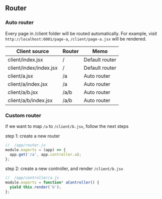 ## Router

### Auto router

Every page in /client folder will be routed automatically. 
For example, visit `http://localhost:6001/page-a`, `/client/page-a.jsx` will be rendered.


| Client source          | Router | Memo           |
| ---------------------- | ------ | -------------- |
| client/index.jsx       | /      | Default router |
| client/index/index.jsx | /      | Default router |
| client/a.jsx           | /a     | Auto router    |
| client/a/index.jsx     | /a     | Auto router    |
| client/a/b.jsx         | /a/b   | Auto router    |
| client/a/b/index.jsx   | /a/b   | Auto router    |

### Custom router

if we want to map `/a` to `/client/b.jsx`, follow the next steps

step 1: create a new router

```javascript
//  /app/router.js
module.exports = (app) => {
  app.get('/a', app.controller.a);
};

```

step 2: create a new controller, and render `/client/b.jsx`


```javascript
//  /app/controller/a.js
module.exports = function* aController() {
  yield this.render('b');
};

```